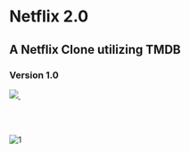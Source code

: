 # Netflix 2.0

## A Netflix Clone utilizing TMDB

### Version 1.0

<a href="https://netflix-clone-51f0f.web.app/">
  <img src="https://img.shields.io/badge/firebase-ffca28?style=for-the-badge&logo=firebase&logoColor=black" />
</a>&nbsp;&nbsp;

<br><br>

![1](https://user-images.githubusercontent.com/20459598/196744207-185a8b4d-ca0f-407d-8192-a6e933269f39.JPG)
